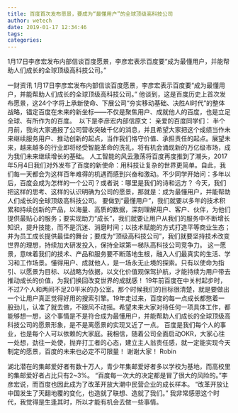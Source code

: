 ```yaml
---
title: 百度首次发布愿景，要成为“最懂用户”的全球顶级高科技公司
author: wetech
date: 2019-01-17 12:34:46
tags: 
categories: 
---
```

1月17日李彦宏发布内部信谈百度愿景，李彦宏表示百度要“成为最懂用户，并能帮助人们成长的全球顶级高科技公司。”
<!-- more -->
一财资讯
1月17日李彦宏发布内部信谈百度愿景，李彦宏表示百度要“成为最懂用户，并能帮助人们成长的全球顶级高科技公司。”
他谈到，这是百度历史上首次发布愿景，这24个字将上承新使命、下展公司“夯实移动基础、决胜AI时代”的整体战略，锚定百度在未来的新坐标——不仅是聚焦用户、成就他人的百度，也是立足全球、有所作为的百度。 
以下是李彦宏内部信原文：
亲爱的百度同学们：
半个月前，我向大家通报了公司营收突破千亿的消息，并且希望大家把这个成绩当作未来继续服务用户、推动创新的起点，当作我们恪守价值、承担责任的起点。展望未来，越来越多的行业即将经受智能革命的洗礼，将有机会涌现新的万亿级市场，成为我们未来继续增长的基础。
人工智能的风云激荡将百度再度推到了潮头，2017年5月4日我们对外发布了百度的新使命：用科技让复杂的世界更简单。自此，我们每一天都会为这样百年难得的机遇而感到兴奋和激动。不少同学开始问：多年以后，百度会成为怎样的一个公司？或者说：哪里是我们的诗和远方？
今天，我们把这样的思考、这样的认识明确为公司的愿景，那就是：成为最懂用户，并能帮助人们成长的全球顶级高科技公司。
要做到“最懂用户”，我们就要以多年的技术积累和持续创新的产品，以海量、高质的数据，深刻理解用户、客户、伙伴，为他们提供最贴心的服务；要实现助力“成长”，我们就要让用户从我们的服务中不断增长知识，提升技能，而不是沉迷、消磨时间；以技术赋能的方式打造平等商业生态；并为员工成长提供最佳的舞台；要成为“顶级高科技公司”，我们就要坚持技术改变世界的理想，持续加大研发投入，保持全球第一梯队高科技公司竞争力。
这一愿景，意味着我们的技术、产品和服务要不断落地生根，融入人们最真实的生活、学习和工作场景。懂得用户、成就他人，是一场永无止境的探索。只有以使命为指引、以愿景为目标、以战略为依据，以文化价值观保驾护航，才能持续为用户带去推动成长的价值，为我们换回改变世界的成就感！
19年前百度在中关村起步时，不过7个人和两间不足20平米的办公室。那个时候我们的目标很清楚，就是要做出一个让用户真正觉得好用的搜索引擎。19年走过来，百度的每一点成长都憋着一股劲儿，认准了就去做，不跟风不动摇。希望未来大家对待任何一项具体工作，都能够想一想，这个事情是不是符合成为最懂用户，并能帮助人们成长的全球顶级高科技公司的愿景形象，是不是离愿景的实现又近了一点。
百度是我们每个人的事业，也是每个人可以依赖的大家庭。我相信，随着公司全面启动OKR，大家心往一处想，劲往一处使，抛弃打工者的心态，建立主人翁责任感，就一定能实现今天制定的愿景，百度的未来也必定不可限量！
谢谢大家！
Robin
 
 
湖北潜在的集邮爱好者有数十万人，青少年集邮爱好者多以学校为基地，而高校里的集邮爱好者占比只有2~3%。
“百度每一次大的决定都是冒了很大的风险的。”李彦宏说，而百度也因此成为了改革开放大潮中民营企业的成长样本。
“改革开放让中国发生了天翻地覆的变化，也造就了联想、造就了我们。”
我非常感恩这个时代，我觉得是生逢其时，所以才能有机会去做一些事情。
